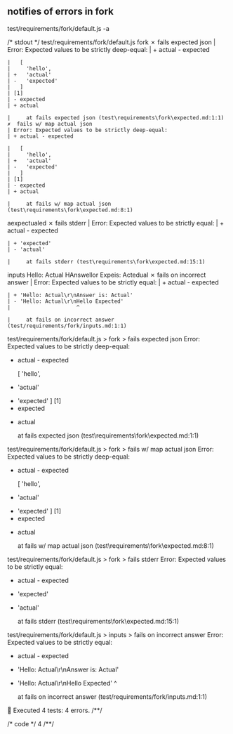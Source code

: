 ## notifies of errors in fork
test/requirements/fork/default.js -a

/* stdout */
 test/requirements/fork/default.js
   fork
    ✗  fails expected json
    | Error: Expected values to be strictly deep-equal:
    | + actual - expected

    |   [
    |     'hello',
    | +   'actual'
    | -   'expected'
    |   ]
    | [1]
    | - expected
    | + actual
    |     at fails expected json (test\requirements\fork\expected.md:1:1)
    ✗  fails w/ map actual json
    | Error: Expected values to be strictly deep-equal:
    | + actual - expected

    |   [
    |     'hello',
    | +   'actual'
    | -   'expected'
    |   ]
    | [1]
    | - expected
    | + actual
    |     at fails w/ map actual json (test\requirements\fork\expected.md:8:1)
aexpectualed
    ✗  fails stderr
    | Error: Expected values to be strictly equal:
    | + actual - expected

    | + 'expected'
    | - 'actual'
    |     at fails stderr (test\requirements\fork\expected.md:15:1)
   inputs
Hello: Actual
HAnswellor Expeis: Actedual
    ✗  fails on incorrect answer
    | Error: Expected values to be strictly equal:
    | + actual - expected

    | + 'Hello: Actual\r\nAnswer is: Actual'
    | - 'Hello: Actual\r\nHello Expected'
    |                     ^
    |     at fails on incorrect answer (test/requirements/fork/inputs.md:1:1)

test/requirements/fork/default.js > fork > fails expected json
  Error: Expected values to be strictly deep-equal:
  + actual - expected

    [
      'hello',
  +   'actual'
  -   'expected'
    ]
  [1]
  - expected
  + actual
      at fails expected json (test\requirements\fork\expected.md:1:1)

test/requirements/fork/default.js > fork > fails w/ map actual json
  Error: Expected values to be strictly deep-equal:
  + actual - expected

    [
      'hello',
  +   'actual'
  -   'expected'
    ]
  [1]
  - expected
  + actual
      at fails w/ map actual json (test\requirements\fork\expected.md:8:1)

test/requirements/fork/default.js > fork > fails stderr
  Error: Expected values to be strictly equal:
  + actual - expected

  + 'expected'
  - 'actual'
      at fails stderr (test\requirements\fork\expected.md:15:1)

test/requirements/fork/default.js > inputs > fails on incorrect answer
  Error: Expected values to be strictly equal:
  + actual - expected

  + 'Hello: Actual\r\nAnswer is: Actual'
  - 'Hello: Actual\r\nHello Expected'
                      ^
      at fails on incorrect answer (test/requirements/fork/inputs.md:1:1)

🦅  Executed 4 tests: 4 errors.
/**/

/* code */
4
/**/
